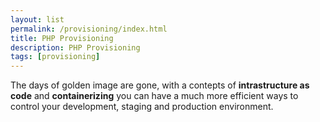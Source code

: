 ```yaml
---
layout: list 
permalink: /provisioning/index.html
title: PHP Provisioning
description: PHP Provisioning
tags: [provisioning] 
---
```


The days of golden image are gone, with a contepts of **intrastructure as code** and **containerizing** you can have a much
more efficient ways to control your development, staging and production environment.




